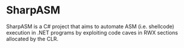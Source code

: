 # SharpASM
SharpASM is a C# project that aims to automate ASM (i.e. shellcode) execution in .NET programs by exploiting code caves in RWX sections allocated by the CLR.
